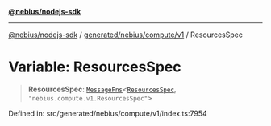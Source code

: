 [**@nebius/nodejs-sdk**](../../../../../README.md)

***

[@nebius/nodejs-sdk](../../../../../README.md) / [generated/nebius/compute/v1](../README.md) / ResourcesSpec

# Variable: ResourcesSpec

> **ResourcesSpec**: [`MessageFns`](../../../../../runtime/protos/core/interfaces/MessageFns.md)\<[`ResourcesSpec`](../interfaces/ResourcesSpec.md), `"nebius.compute.v1.ResourcesSpec"`\>

Defined in: src/generated/nebius/compute/v1/index.ts:7954
